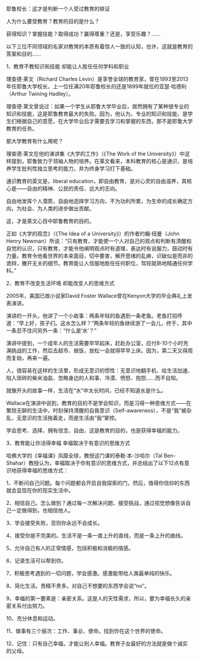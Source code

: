 耶鲁校长：这才是判断一个人受过教育的铁证
        
人为什么要受教育？教育的目的是什么？

获得知识？掌握技能？取得成功？赢得尊重？还是，享受乐趣？……

以下三位不同领域的名家对教育的本质有着惊人一致的认知，也许，这就是教育的答案和目的……

1、教育不教知识和技能 却能让人胜任任何学科和职业

理查德·莱文（Richard Charles Levin）是享誉全球的教育家，曾在1993至2013年任耶鲁大学校长，上一位任满20年耶鲁校长的还是1899年就任的亚瑟·哈德利（Arthur Twining Hadley）。

理查德·莱文曾说过：如果一个学生从耶鲁大学毕业后，居然拥有了某种很专业的知识和技能，这是耶鲁教育最大的失败。因为，他认为，专业的知识和技能，是学生们根据自己的意愿，在大学毕业后才需要去学习和掌握的东西，那不是耶鲁大学教育的任务。

那大学教育有什么用呢？

理查德·莱文在他的演讲集《大学的工作》（《The Work of the University》）中这样提到，耶鲁致力于领袖人物的培养。在莱文看来，本科教育的核心是通识，是培养学生批判性独立思考的能力，并为终身学习打下基础。

通识教育的英文是，liberal education，即自由教育，是对心灵的自由滋养，其核心是——自由的精神、公民的责任、远大的志向。

自由地发挥个人潜质，自由地选择学习方向，不为功利所累，为生命的成长确定方向，为社会、为人类的进步做出贡献。

这，才是莱文心目中耶鲁教育的目的。

正如《大学的观念》（《The Idea of a University》）的作者约翰·纽曼（John Henry Newman）所说：“只有教育，才能使一个人对自己的观点和判断有清醒和自觉的认识，只有教育，才能令他阐明观点时有道理，表达时有说服力，鼓动时有力量。教育令他看世界的本来面目，切中要害，解开思绪的乱麻，识破似是而非的诡辩，撇开无关的细节。教育能让人信服地胜任任何职位，驾轻就熟地精通任何学科。”



2、教育不改变生活环境 却能改变人的思维方式

2005年，美国已故小说家David Foster Wallace曾在Kenyon大学的毕业典礼上发表演讲。

演讲的一开头，他讲了一个小故事：两条年轻的鱼遇到一条老鱼。老鱼打招呼道：“早上好，孩子们。这水怎么样？”两条年轻的鱼继续游了一会儿，终于，其中一条忍不住问另外一条：“什么是‘水’？”

演讲中提到，一个成年人的生活需要早早起床，赶赴办公室，应付8-10个小时充满挑战的工作，然后去超市、做饭，放松一会就得早早上床。因为，第二天又得周而复始，再来一遍。

人，很容易在这样的生活里，形成无意识的惯性：无意识地翻手机、给生活加速、陷入琐碎的柴米油盐、忽略身边的人和事、冷漠、愤怒、抱怨……而不自知。

就像开头的故事一样，生活在“水”中太长时间，已经不知道水是什么。

Wallace在演讲中说到，教育的目的不是学会知识，而是习得一种思维方式——在繁琐无聊的生活中，时刻保持清醒的自我意识（Self-awareness），不是“我”被杂乱、无意识的生活拖着走，而是生活由“我”掌控。

学会思考、选择，拥有信念、自由，这是教育的目的，也是获得幸福的能力。

3、教育能让你活得幸福 幸福取决于有意识的思维方式

哈佛大学的《幸福课》风靡全球，教授这门课的泰勒·本-沙哈尔（Tal Ben-Shahar）教授认为，幸福取决于你有意识的思维方式，并总结出了以下12点有意识地获得幸福的思维方式：

1、不断问自己问题。每个问题都会开启自我探索的门，然后，值得你信仰的东西就会显现在你的现实生活中。

2、相信自己。怎么做到？通过每一次解决问题、接受挑战，通过视觉想像告诉自己一定做得到，也相信他人。

3、学会接受失败，否则你永远不会成长。

4、接受你是不完美的。生活不是一条一直上升的直线，而是一条上升的曲线。

5、允许自己有人的正常情感，包括积极和消极的情感。

6、记录生活可以帮到你。

7、积极思考遇到的一切问题，学会感激。感激能带给人类最单纯的快乐。

8、简化生活。贵精不贵多。对自己不想要的东西学会说“no”。

9、幸福的第一要素是：亲密关系。这是人的天性需求，所以，要为幸福长久的亲密关系付出努力。

10、充分休息和运动。

11、做事有三个层次：工作、事业、使命。找到你在这个世界的使命。

12、记住：只有自己幸福，才能让别人幸福。教育子女最好的方法就是做个诚实的父母。